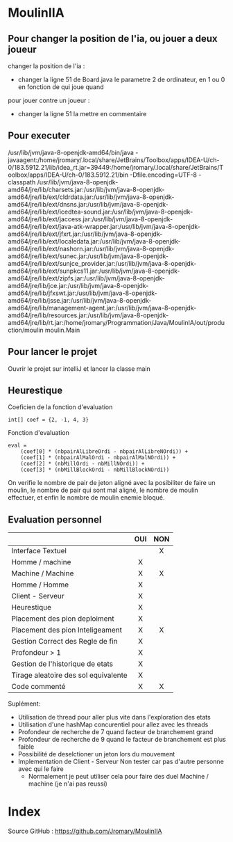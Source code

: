 # MoulinIIA

## Pour changer la position de l'ia, ou jouer a deux joueur
changer la position de l'ia : 
* changer la ligne 51 de Board.java le parametre 2 de ordinateur, en 1 ou 0 en fonction de qui joue quand

pour jouer contre un joueur :
* changer la ligne 51 la mettre en commentaire 

## Pour executer
/usr/lib/jvm/java-8-openjdk-amd64/bin/java -javaagent:/home/jromary/.local/share/JetBrains/Toolbox/apps/IDEA-U/ch-0/183.5912.21/lib/idea_rt.jar=39449:/home/jromary/.local/share/JetBrains/Toolbox/apps/IDEA-U/ch-0/183.5912.21/bin -Dfile.encoding=UTF-8 -classpath /usr/lib/jvm/java-8-openjdk-amd64/jre/lib/charsets.jar:/usr/lib/jvm/java-8-openjdk-amd64/jre/lib/ext/cldrdata.jar:/usr/lib/jvm/java-8-openjdk-amd64/jre/lib/ext/dnsns.jar:/usr/lib/jvm/java-8-openjdk-amd64/jre/lib/ext/icedtea-sound.jar:/usr/lib/jvm/java-8-openjdk-amd64/jre/lib/ext/jaccess.jar:/usr/lib/jvm/java-8-openjdk-amd64/jre/lib/ext/java-atk-wrapper.jar:/usr/lib/jvm/java-8-openjdk-amd64/jre/lib/ext/jfxrt.jar:/usr/lib/jvm/java-8-openjdk-amd64/jre/lib/ext/localedata.jar:/usr/lib/jvm/java-8-openjdk-amd64/jre/lib/ext/nashorn.jar:/usr/lib/jvm/java-8-openjdk-amd64/jre/lib/ext/sunec.jar:/usr/lib/jvm/java-8-openjdk-amd64/jre/lib/ext/sunjce_provider.jar:/usr/lib/jvm/java-8-openjdk-amd64/jre/lib/ext/sunpkcs11.jar:/usr/lib/jvm/java-8-openjdk-amd64/jre/lib/ext/zipfs.jar:/usr/lib/jvm/java-8-openjdk-amd64/jre/lib/jce.jar:/usr/lib/jvm/java-8-openjdk-amd64/jre/lib/jfxswt.jar:/usr/lib/jvm/java-8-openjdk-amd64/jre/lib/jsse.jar:/usr/lib/jvm/java-8-openjdk-amd64/jre/lib/management-agent.jar:/usr/lib/jvm/java-8-openjdk-amd64/jre/lib/resources.jar:/usr/lib/jvm/java-8-openjdk-amd64/jre/lib/rt.jar:/home/jromary/Programmation/Java/MoulinIA/out/production/moulin moulin.Main

## Pour lancer le projet
Ouvrir le projet sur intelliJ et lancer la classe main


## Heurestique
Coeficien de la fonction d'evaluation

    int[] coef = {2, -1, 4, 3}

Fonction d'evaluation

    eval = 
        (coef[0] * (nbpairAlLibreOrdi - nbpairAlLibreNOrdi)) +
        (coef[1] * (nbpairAlMalOrdi - nbpairAlMalNOrdi)) +
        (coef[2] * (nbMillOrdi - nbMillNOrdi)) +
        (coef[3] * (nbMillBlockOrdi - nbMillBlockNOrdi))
        
On verifie le nombre de pair de jeton aligné avec la posibiliter de faire un moulin, le nombre de pair 
qui sont mal aligné, le nombre de moulin effectuer, et enfin le nombre de moulin enemie bloqué.

## Evaluation personnel


|                               | OUI   | NON | 
|----------                     |:-----:|:-----:| 
Interface Textuel               |       | X
Homme / machine                 | X     |
Machine / Machine               |   X   | X
Homme / Homme                   | X     |
Client - Serveur                | X     |   
Heurestique                     | X     |
Placement des pion deploiment   | X     |
Placement des pion Inteligeament|   X   |   X
Gestion Correct des Regle de fin|   X   |   
Profondeur > 1                  |   X   |
Gestion de l'historique de etats|   X   |
Tirage aleatoire des sol equivalente| X |
Code commenté                   |   X   |   X

Suplément:
- Utilisation de thread pour aller plus vite dans l'exploration des etats
- Utilisation d'une hashMap concurentiel pour allez avec les threads
- Profondeur de recherche de 7 quand facteur de branchement grand
- Profondeur de recherche de 9 quand le facteur de branchement est plus faible
- Possibilité de deselctioner un jeton lors du mouvement
- Implementation de Client - Serveur Non tester car pas d'autre personne avec qui le faire
    - Normalement je peut utiliser cela pour faire des duel Machine / machine (je n'ai pas reussi)
    
# Index
Source GitHub : https://github.com/Jromary/MoulinIIA
 



